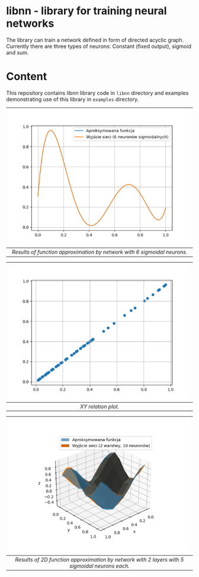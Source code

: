 # libnn - library for training neural networks

The library can train a network
defined in form of directed acyclic
graph. Currently there are three
types of neurons: Constant (fixed output),
sigmoid and sum. 

# Content

This repository contains libnn library code
in `libnn` directory and examples demonstrating
use of this library in `examples` directory.

| ![](docs/demo6.png) |
| :--: |
| *Results of function approximation by network with 6 sigmoidal neurons.*    |

| ![](docs/rel6.png) |
| :--: |
| *XY relation plot.*    |

| ![](docs/demo25.png) |
| :--: |
| *Results of 2D function approximation by network with 2 layers with 5 sigmoidal neurons each.* |
